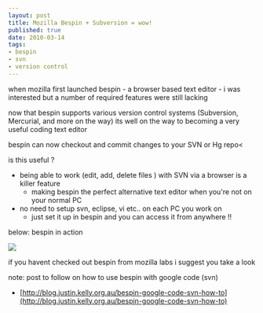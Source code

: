 ```yaml
--- 
layout: post
title: Mozilla Bespin + Subversion = wow!
published: true
date: 2010-03-14
tags: 
- bespin
- svn
- version control
---
```

when mozilla first launched bespin - a browser based text editor - i was interested
but a number of required features were still lacking

now that bespin supports various version control systems (Subversion, Mercurial, and more on the way)
its well on the way to becoming a very useful coding text editor

bespin can now checkout and commit changes to your SVN or Hg repo<

is this useful ?

* being able to work (edit, add, delete files ) with SVN via a browser is a killer feature 
  * making bespin the perfect alternative text editor when you're not on your normal PC
* no need to setup svn, eclipse, vi etc.. on each PC you work on
  * just set it up in bespin and you can access it from anywhere !!
 
below: bespin in action

![](http://i.minus.com/jPg5LuV9tPxue.jpg)

if you havent checked out bespin from mozilla labs i suggest you take a look

note: post to follow on how to use bespin with google code (svn)

* [http://blog.justin.kelly.org.au/bespin-google-code-svn-how-to](http://blog.justin.kelly.org.au/bespin-google-code-svn-how-to)
